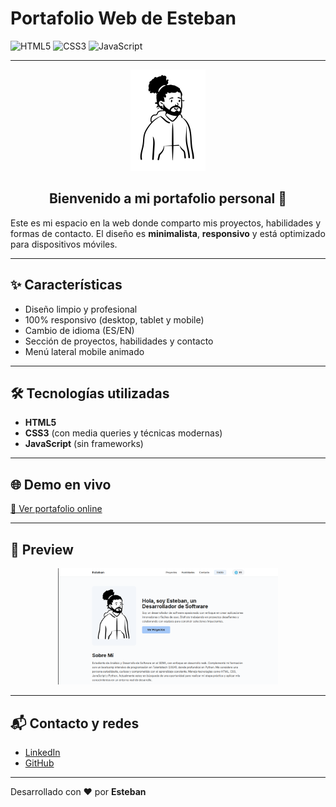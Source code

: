 # Portafolio Web de Esteban

![HTML5](https://img.shields.io/badge/HTML5-E34F26?style=flat&logo=html5&logoColor=fff)
![CSS3](https://img.shields.io/badge/CSS3-1572B6?style=flat&logo=css3&logoColor=fff)
![JavaScript](https://img.shields.io/badge/JavaScript-F7DF1E?style=flat&logo=javascript&logoColor=222)

---

<p align="center">
  <img src="assets/avatar.svg" alt="Avatar" width="120"/>
</p>

<h2 align="center">Bienvenido a mi portafolio personal 👋</h2>

Este es mi espacio en la web donde comparto mis proyectos, habilidades y formas de contacto. El diseño es **minimalista**, **responsivo** y está optimizado para dispositivos móviles.

---

## ✨ Características

- Diseño limpio y profesional
- 100% responsivo (desktop, tablet y mobile)
- Cambio de idioma (ES/EN)
- Sección de proyectos, habilidades y contacto
- Menú lateral mobile animado

---

## 🛠️ Tecnologías utilizadas

- **HTML5**
- **CSS3** (con media queries y técnicas modernas)
- **JavaScript** (sin frameworks)

---

## 🌐 Demo en vivo

[🔗 Ver portafolio online](https://estebandev.me)

---

## 📸 Preview

<p align="center">
  <img src="assets/preview.png" alt="Preview" width="70%"/>
</p>

---



## 📬 Contacto y redes

- [LinkedIn](https://www.linkedin.com/in/estebanb-dev/)
- [GitHub](https://github.com/xEstebaan)

---

Desarrollado con ❤️ por **Esteban**

